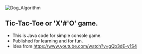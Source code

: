 ![Dog_Algorithm](https://user-images.githubusercontent.com/73262765/98285059-9cf00400-1f67-11eb-80cf-744a7ab1ddfa.jpg)
##  Tic-Tac-Toe or 'X'#'O' game.

- This is Java code for simple console game.
- Published for learning and for fun. 
- Idea from https://www.youtube.com/watch?v=gQb3dE-y1S4
